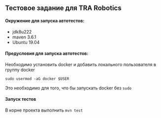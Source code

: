 ## Тестовое задание для TRA Robotics

#### Окружение для запуска автотестов:

* jdk8u222
* maven 3.6.1
* Ubuntu 19.04

#### Предусловия для запуска автотестов:

Необходимо установить docker и добавить локального пользователя в группу docker

`sudo usermod -aG docker $USER`

Это необходимо для того, что бы запускать docker без `sudo`

#### Запуск тестов

В корне проекта выполнить `mvn test`